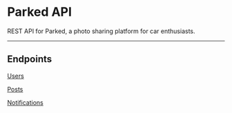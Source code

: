 # Parked API 

REST API for Parked, a photo sharing platform for car enthusiasts.

------

## Endpoints

[Users](/users/README.md)

[Posts](/posts/README.md)

[Notifications](/notifications/README.md)
